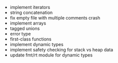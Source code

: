- implement iterators
- string concatenation
- fix empty file with multiple comments crash
- implement arrays
- tagged unions
- error type
- first-class functions
- implement dynamic types
- implement safety checking for stack vs heap data
- update fmt/rt module for dynamic types
